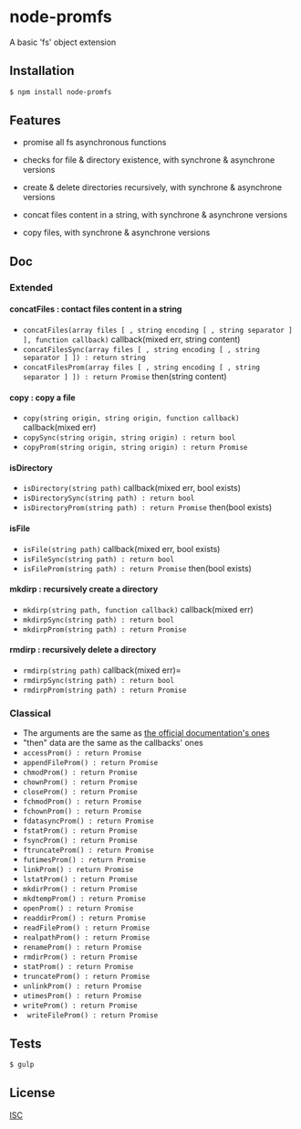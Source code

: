 # node-promfs
A basic 'fs' object extension


## Installation

```bash
$ npm install node-promfs
```

## Features

  * promise all fs asynchronous functions

  * checks for file & directory existence, with synchrone & asynchrone versions
  * create & delete directories recursively, with synchrone & asynchrone versions
  * concat files content in a string, with synchrone & asynchrone versions
  * copy files, with synchrone & asynchrone versions

## Doc

 ### Extended

  #### concatFiles : contact files content in a string
   * ``` concatFiles(array files [ , string encoding [ , string separator ] ], function callback) ``` callback(mixed err, string content)
   * ``` concatFilesSync(array files [ , string encoding [ , string separator ] ]) : return string ```
   * ``` concatFilesProm(array files [ , string encoding [ , string separator ] ]) : return Promise ``` then(string content)

  #### copy : copy a file
   * ``` copy(string origin, string origin, function callback) ``` callback(mixed err)
   * ``` copySync(string origin, string origin) : return bool ```
   * ``` copyProm(string origin, string origin) : return Promise ```

  #### isDirectory
   * ``` isDirectory(string path) ``` callback(mixed err, bool exists)
   * ``` isDirectorySync(string path) : return bool ```
   * ``` isDirectoryProm(string path) : return Promise ``` then(bool exists)

  #### isFile
   * ``` isFile(string path) ``` callback(mixed err, bool exists)
   * ``` isFileSync(string path) : return bool ```
   * ``` isFileProm(string path) : return Promise ``` then(bool exists)

  #### mkdirp : recursively create a directory
   * ``` mkdirp(string path, function callback) ``` callback(mixed err)
   * ``` mkdirpSync(string path) : return bool ```
   * ``` mkdirpProm(string path) : return Promise ```

  #### rmdirp : recursively delete a directory
   * ``` rmdirp(string path) ``` callback(mixed err)=
   * ``` rmdirpSync(string path) : return bool ```
   * ``` rmdirpProm(string path) : return Promise ```

 ### Classical

  * The arguments are the same as [the official documentation's ones](https://nodejs.org/api/fs.html)
  * "then" data are the same as the callbacks' ones
  * ``` accessProm() : return Promise ```
  * ``` appendFileProm() : return Promise ```
  * ``` chmodProm() : return Promise ```
  * ``` chownProm() : return Promise ```
  * ``` closeProm() : return Promise ```
  * ``` fchmodProm() : return Promise ```
  * ``` fchownProm() : return Promise ```
  * ``` fdatasyncProm() : return Promise ```
  * ``` fstatProm() : return Promise ```
  * ``` fsyncProm() : return Promise ```
  * ``` ftruncateProm() : return Promise ```
  * ``` futimesProm() : return Promise ```
  * ``` linkProm() : return Promise ```
  * ``` lstatProm() : return Promise ```
  * ``` mkdirProm() : return Promise ```
  * ``` mkdtempProm() : return Promise ```
  * ``` openProm() : return Promise ```
  * ``` readdirProm() : return Promise ```
  * ``` readFileProm() : return Promise ```
  * ``` realpathProm() : return Promise ```
  * ``` renameProm() : return Promise ```
  * ``` rmdirProm() : return Promise ```
  * ``` statProm() : return Promise ```
  * ``` truncateProm() : return Promise ```
  * ``` unlinkProm() : return Promise ```
  * ``` utimesProm() : return Promise ```
  * ``` writeProm() : return Promise ```
  * ``` writeFileProm() : return Promise```

## Tests

```bash
$ gulp
```

## License

  [ISC](LICENSE)
